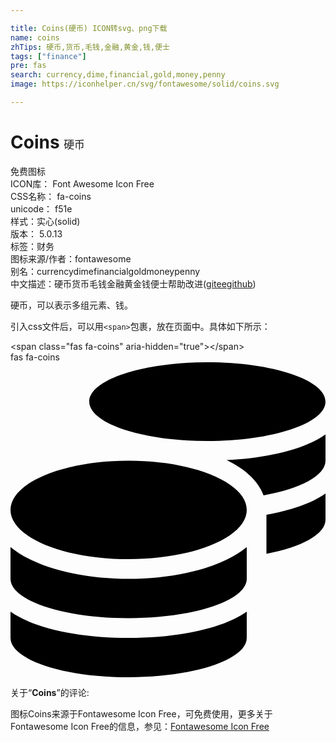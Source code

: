 ```yaml
---

title: Coins(硬币) ICON转svg、png下载
name: coins
zhTips: 硬币,货币,毛钱,金融,黄金,钱,便士
tags: ["finance"]
pre: fas
search: currency,dime,financial,gold,money,penny
image: https://iconhelper.cn/svg/fontawesome/solid/coins.svg

---
```


# Coins  <small style="font-size: 60%;font-weight: 100">硬币</small>


<div class="detail-page">
<p>
<span><span class="badge-success badge">免费图标</span> </span>
<br/>
<span>
ICON库：
<span class="badge-secondary badge">Font Awesome Icon Free</span> 
</span>
<br/>
<span>
CSS名称：
<span class="badge-secondary badge">fa-coins</span> 
</span>
<br/>
<span>
unicode：
<span class="badge-secondary badge">f51e</span> 
<copy-btn content='f51e' btn-title=""></copy-btn>
<copy-btn :content='String.fromCodePoint(parseInt("f51e", 16))' btn-title="复制U"></copy-btn>
</span><br/><span>样式：<span class="badge-light badge">实心(solid)</span></span>
<br/>
<span>
版本：
<span class="badge-secondary badge">5.0.13</span> 
</span><br/><span>标签：<span class="badge-light badge"><router-link to="/tags/finance.html">财务</router-link></span></span>
<br/>
<span>图标来源/作者：<span class="badge-light badge">fontawesome</span></span> 
<br/>
<span>别名：<span class="badge-light badge">currency</span><span class="badge-light badge">dime</span><span class="badge-light badge">financial</span><span class="badge-light badge">gold</span><span class="badge-light badge">money</span><span class="badge-light badge">penny</span></span><br/><span class="zh-detail">中文描述：<span class="badge-primary badge">硬币</span><span class="badge-primary badge">货币</span><span class="badge-primary badge">毛钱</span><span class="badge-primary badge">金融</span><span class="badge-primary badge">黄金</span><span class="badge-primary badge">钱</span><span class="badge-primary badge">便士</span><span class="help-link"><span>帮助改进</span>(<a href="https://gitee.com/liuwave/icon-helper/edit/master/json/fontawesome/solid/coins.json" target="_blank" rel="noopener noreferrer">gitee</a><a href="https://github.com/liuwave/icon-helper/edit/master/json/fontawesome/solid/coins.json" target="_blank" rel="noopener noreferrer">github</a></span>)</span><br/>
</p>
</div><div class="description description alert alert-light">硬币，可以表示多组元素、钱。</div>
<div class="alert alert-dark">
  <i class="fas fa-coins fa-xs"></i>
  <i class="fas fa-coins fa-sm"></i>
  <i class="fas fa-coins fa-lg"></i>
  <i class="fas fa-coins fa-2x"></i>
  <i class="fas fa-coins fa-3x"></i>
  <i class="fas fa-coins fa-5x"></i>
  <i class="fas fa-coins fa-7x"></i>
</div>
<div>
  <p>引入css文件后，可以用<code>&lt;span&gt;</code>包裹，放在页面中。具体如下所示：    
  </p>
  <div class="alert alert-primary" style="font-size: 14px">
    &lt;span class="fas fa-coins" aria-hidden="true"&gt;&lt;/span&gt;
    <copy-btn content='<span class="fas fa-coins" aria-hidden="true"></span>'></copy-btn>
  </div>
  <div class="alert alert-secondary">
    <i class="fas fa-coins"
    style="font-size: 24px"
    aria-hidden="true"></i> fas fa-coins
    <copy-btn content="fas fa-coins" btn-title="复制图标名称"></copy-btn>
  </div>
</div>
<div id="svg" class="svg-wrap">
<svg xmlns="http://www.w3.org/2000/svg" viewBox="0 0 512 512"><path d="M0 405.3V448c0 35.3 86 64 192 64s192-28.7 192-64v-42.7C342.7 434.4 267.2 448 192 448S41.3 434.4 0 405.3zM320 128c106 0 192-28.7 192-64S426 0 320 0 128 28.7 128 64s86 64 192 64zM0 300.4V352c0 35.3 86 64 192 64s192-28.7 192-64v-51.6c-41.3 34-116.9 51.6-192 51.6S41.3 334.4 0 300.4zm416 11c57.3-11.1 96-31.7 96-55.4v-42.7c-23.2 16.4-57.3 27.6-96 34.5v63.6zM192 160C86 160 0 195.8 0 240s86 80 192 80 192-35.8 192-80-86-80-192-80zm219.3 56.3c60-10.8 100.7-32 100.7-56.3v-42.7c-35.5 25.1-96.5 38.6-160.7 41.8 29.5 14.3 51.2 33.5 60 57.2z"/></svg>
</div>
<detail full-name='fa-coins'></detail>
<div class="icon-detail__container">
<p>关于“<b>Coins</b>”的评论:</p>
</div>
<Vssue title="关于“Coins”的评论" />    
<div><p>图标Coins来源于Fontawesome Icon Free，可免费使用，更多关于  Fontawesome Icon Free的信息，参见：<a target="_blank" href="https://iconhelper.cn/fontawesome.html">Fontawesome Icon Free</a>
</p></div>
